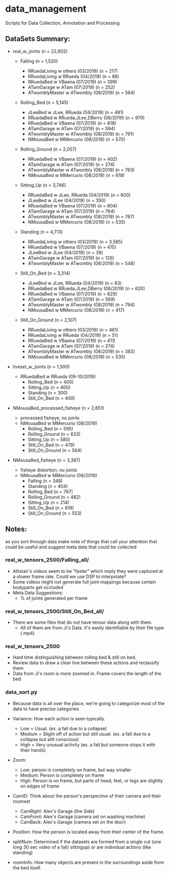# data_management
Scripts for Data Collection, Annotation and Processing

## DataSets Summary:
* real_w_joints (n = 22,602)
    * Falling (n = 1,520)
        * RRuedaLiving w others (03/2019)       (n = 217)
        * RRuedaLiving w RRueda (04/2019)       (n = 88)
        * RRuedaBed w VBaena (07/2019)          (n = 399)
        * ATamGarage w ATam (07/2019)           (n = 252)
        * ATwomblyMaster w ATwombly (08/2019)   (n = 564)
        
    * Rolling_Bed (n = 5,145)
        * JLeeBed w JLee, RRueda (04/2019)          (n = 481) 
        * RRuedaBed w RRueda,JLee,DBerry (06/2019)  (n = 979)
        * RRuedaBed w VBaena (07/2019)              (n = 818)
        * ATamGarage w ATam (07/2019)               (n = 594)
        * ATwomblyMaster w ATwombly (08/2019)       (n = 791)
        * NMousaBed w MMercurio (08/2019)           (n = 570)
        
    * Rolling_Ground (n = 2,057)
        * RRuedaBed w VBaena (07/2019)          (n = 402)
        * ATamGarage w ATam (07/2019)           (n = 274)
        * ATwomblyMaster w ATwombly (08/2019)   (n = 763)
        * NMousaBed w MMercurio (08/2019)       (n = 618)
        
    * Sitting_Up (n = 3,746)
        * RRuedaBed w JLee, RRueda (04/2019)     (n = 600)
        * JLeeBed w JLee (04/2019)                (n = 350)
        * RRuedaBed w VBaena (07/2019)          (n = 804)
        * ATamGarage w ATam (07/2019)           (n = 764)
        * ATwomblyMaster w ATwombly (08/2019)   (n = 767)
        * NMousaBed w MMercurio (08/2019)       (n = 535)

    * Standing (n = 4,713)
        * RRuedaLiving w others (03/2019)       (n = 3,585)
        * RRuedaBed w VBaena (07/2019)          (n = 415)
        * JLeeBed w JLee (04/2019)              (n = 39)
        * ATamGarage w ATam (07/2019)           (n = 126)
        * ATwomblyMaster w ATwombly (08/2019)   (n = 548)
        
    * Still_On_Bed (n = 3,314)
        * JLeeBed w JLee, RRueda (04/2019)          (n = 63)
        * RRuedaBed w RRueda,JLee,DBerry (06/2019)  (n = 620)
        * RRuedaBed w VBaena (07/2019)              (n = 829)
        * ATamGarage w ATam (07/2019)               (n = 569)
        * ATwomblyMaster w ATwombly (08/2019)       (n = 794)
        * NMousaBed w MMercurio (08/2019)           (n = 417)

    * Still_On_Ground (n = 2,107)
        * RRuedaLiving w others (03/2019)           (n = 461)
        * RRuedaLiving w RRueda (04/2019)           (n = 51)
        * RRuedaBed w VBaena (07/2019)              (n = 411)
        * ATamGarage w ATam (07/2019)               (n = 274)
        * ATwomblyMaster w ATwombly (08/2019)       (n = 383)
        * NMousaBed w MMercurio (08/2019)           (n = 535)
        
* liveset_w_joints (n = 1,500)
    * RRuedaBed w RRueda (09-10/2019) 
        * Rolling_Bed   (n = 400)
        * Sitting_Up    (n = 400)
        * Standing      (n = 300)
        * Still_On_Bed  (n = 400)
        
* NMousaBed_processed_fisheye (n = 2,851)
    * processed fisheye, no joints
    * NMousaBed w MMercurio (08/2019) 
        * Rolling_Bed       (n = 595)
        * Rolling_Ground    (n = 633)
        * Sitting_Up        (n = 580)
        * Still_On_Bed      (n = 479)
        * Still_On_Ground   (n = 564)
* NMousaBed_fisheye (n = 3,387)
    * fisheye distortion, no joints
    * NMousaBed w MMercurio (08/2019) 
        * Falling           (n = 348)
        * Standing          (n = 404)
        * Rolling_Bed       (n = 767)
        * Rolling_Ground    (n = 482)
        * Sitting_Up        (n = 214)
        * Still_On_Bed      (n = 619)
        * Still_On_Ground   (n = 553)

## Notes:
as you sort through data make note of things that call your attention that could be useful and suggest meta data that could be collected

### real_w_tensors_2500/Falling_all/
* Allistair's videos seem to be "faster" which imply they were captured at a slower frame rate. Could we use DSP to      interpolate?
* Some videos might not generate full joint mappings because certain bodyparts get occluded
* Meta Data Suggestions:
    * % of joints generated per frame 

### real_w_tensors_2500/Still_On_Bed_all/
* There are some files that do not have tensor data along with them.
   * All of them are from Ji's Data. It's easily identifiable by their file type (.mp4)
 
### real_w_tensors_2500
* Hard time distinguishing between rolling bed & still on bed. 
* Review data to draw a clear line between these actions and reclassify them
* Data from Ji's room is more zoomed in. Frame covers the length of the bed

### data_sort.py
* Because data is all over the place, we're going to categorize most of the data to have precise categories
* Variance: How each action is seen typically. 
   * Low = Usual. (ex. a fall due to a collapse)
   * Medium = Slight off of action but still usual. (ex. a fall due to a collapse but still conscious)
   * High = Very unusual activity (ex. a fall but someone stops it with their hands)
* Zoom: 
   * Low: person is completely on frame, but way smaller
   * Medium: Person is completely on frame
   * High: Person is on frame, but parts of head, feet, or legs are slightly on edges of frame
* CamID: Think about the person's perspective of their camera and their roomset
   * CamRight: Alex's Garage (the Side)
   * CamFront: Alex's Garage (camera set on washing machine)
   * CamBack: Alex's Garage (camera set on the door)
* Position: How the person is located away from their center of the frame.

* splitNum: Determined if the datasets are formed from a single cut (one long 30 sec video of a fall/ sittingup) or are individual actions (like standing)
* roomInfo: How many objects are present in the surroundings aside from the bed itself.
